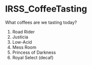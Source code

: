 # IRSS_CoffeeTasting
What coffees are we tasting today? 
1. Road Rider 
2. Justicia 
3. Low-Acid 
4. Mess Room 
5. Princess of Darkness 
6. Royal Select (decaf) 
